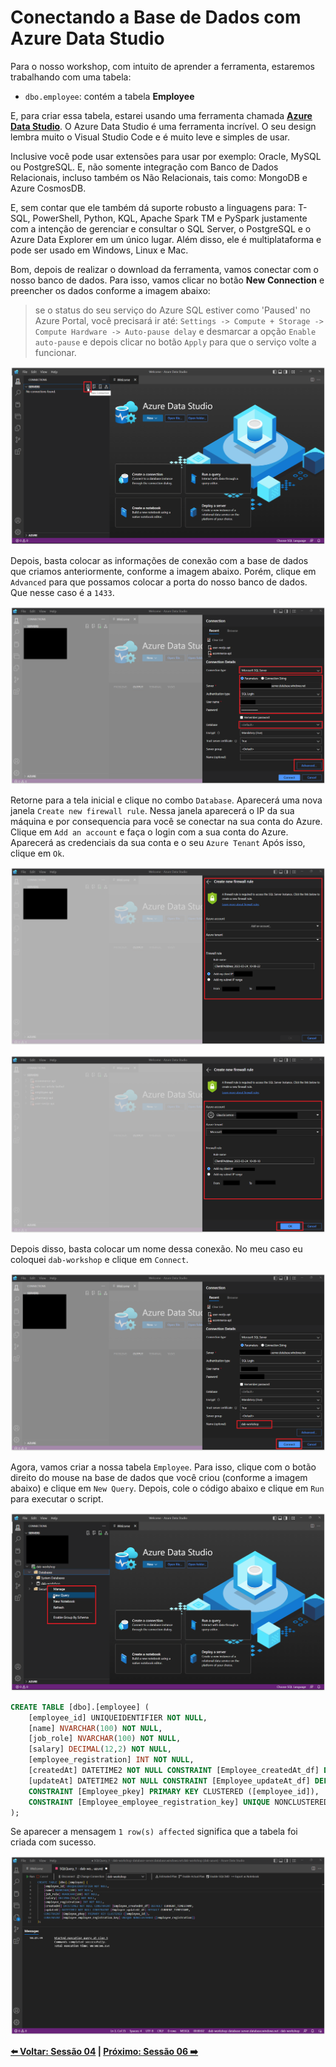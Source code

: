 # Conectando a Base de Dados com Azure Data Studio

Para o nosso workshop, com intuito de aprender a ferramenta, estaremos trabalhando com uma tabela:

* `dbo.employee`: contém a tabela **Employee**

E, para criar essa tabela, estarei usando uma ferramenta chamada **[Azure Data Studio](https://azure.microsoft.com/products/data-studio/?WT.mc_id=javascript-75515-gllemos)**. O Azure Data Studio é uma ferramenta incrível. O seu design lembra muito o Visual Studio Code e é muito leve e simples de usar. 

Inclusive você pode usar extensões para usar por exemplo: Oracle, MySQL ou PostgreSQL. E, não somente integração com Banco de Dados Relacionais, incluso também os Não Relacionais, tais como: MongoDB e Azure CosmosDB. 

E, sem contar que ele também dá suporte robusto a linguagens para: T-SQL, PowerShell, Python, KQL, Apache Spark TM e PySpark justamente com a intenção de gerenciar e consultar o SQL Server, o PostgreSQL e o Azure Data Explorer em um único lugar. Além disso, ele é multiplataforma e pode ser usado em Windows, Linux e Mac.

Bom, depois de realizar o download da ferramenta, vamos conectar com o nosso banco de dados. Para isso, vamos clicar no botão **New Connection** e preencher os dados conforme a imagem abaixo:

> se o status do seu serviço do Azure SQL estiver como 'Paused' no Azure Portal, você precisará ir até: `Settings -> Compute + Storage -> Compute Hardware -> Auto-pause delay` e desmarcar a opção `Enable auto-pause` e depois clicar no botão `Apply` para que o serviço volte a funcionar.

![Azure Data Studio](./../../workshop-images/image-10.jpg)

Depois, basta colocar as informações de conexão com a base de dados que criamos anteriormente, conforme a imagem abaixo. Porém, clique em `Advanced` para que possamos colocar a porta do nosso banco de dados. Que nesse caso é a `1433`.

![Azure Data Studio](./../../workshop-images/image-11.jpg)

Retorne para a tela inicial e clique no combo `Database`. Aparecerá uma nova janela `Create new firewall rule`. Nessa janela aparecerá o IP da sua máquina e por consequencia para você se conectar na sua conta do Azure. Clique em `Add an account` e faça o login com a sua conta do Azure. Aparecerá as credenciais da sua conta e o seu `Azure Tenant` Após isso, clique em `Ok`.

![Azure Data Studio](./../../workshop-images/image-12.jpg)

![Azure Data Studio](./../../workshop-images/image-13.jpg)

Depois disso, basta colocar um nome dessa conexão. No meu caso eu coloquei `dab-workshop` e clique em `Connect`.

![Azure Data Studio](./../../workshop-images/image-14.jpg)

Agora, vamos criar a nossa tabela `Employee`. Para isso, clique com o botão direito do mouse na base de dados que você criou (conforme a imagem abaixo) e clique em `New Query`. Depois, cole o código abaixo e clique em `Run` para executar o script.

![Azure Data Studio](./../../workshop-images/image-15.jpg)

```sql
CREATE TABLE [dbo].[employee] (
    [employee_id] UNIQUEIDENTIFIER NOT NULL,
    [name] NVARCHAR(100) NOT NULL,
    [job_role] NVARCHAR(100) NOT NULL,
    [salary] DECIMAL(12,2) NOT NULL,
    [employee_registration] INT NOT NULL,
    [createdAt] DATETIME2 NOT NULL CONSTRAINT [Employee_createdAt_df] DEFAULT CURRENT_TIMESTAMP,
    [updateAt] DATETIME2 NOT NULL CONSTRAINT [Employee_updateAt_df] DEFAULT CURRENT_TIMESTAMP,
    CONSTRAINT [Employee_pkey] PRIMARY KEY CLUSTERED ([employee_id]),
    CONSTRAINT [Employee_employee_registration_key] UNIQUE NONCLUSTERED ([employee_registration])
);
```

Se aparecer a mensagem `1 row(s) affected` significa que a tabela foi criada com sucesso.

![Azure Data Studio](./../../workshop-images/image-16.jpg)


**[⬅️ Voltar: Sessão 04](./04-session.md) | **[Próximo: Sessão 06 ➡️](./06-session.md)****


